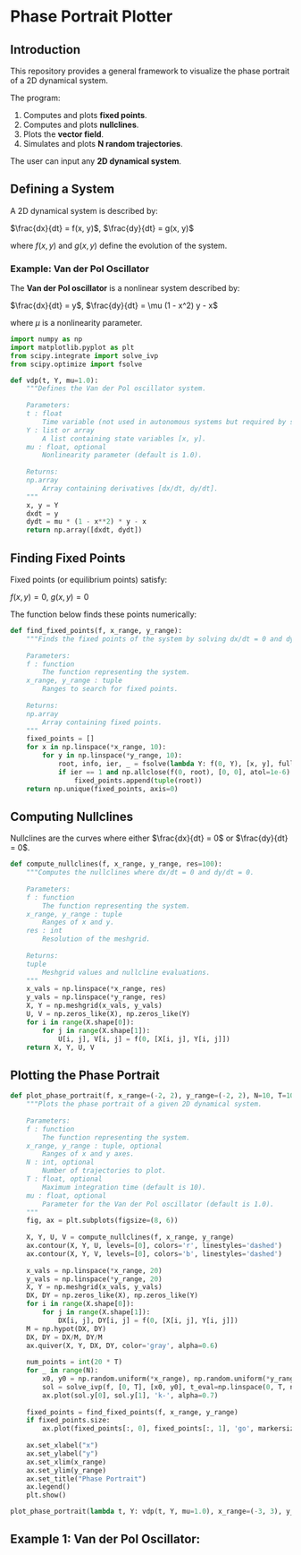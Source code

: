 # Phase Portrait Plotter

## Introduction

This repository provides a general framework to visualize the phase portrait of a 2D dynamical system.

The program:

1. Computes and plots **fixed points**.
2. Computes and plots **nullclines**.
3. Plots the **vector field**.
4. Simulates and plots **N random trajectories**.

The user can input any **2D dynamical system**.

## Defining a System

A 2D dynamical system is described by:

$\frac{dx}{dt} = f(x, y)$,  $\frac{dy}{dt} = g(x, y)$

where $f(x, y)$ and $g(x, y)$ define the evolution of the system.

### Example: Van der Pol Oscillator

The **Van der Pol oscillator** is a nonlinear system described by:

$\frac{dx}{dt} = y$, $\frac{dy}{dt} = \mu (1 - x^2) y - x$

where $\mu$ is a nonlinearity parameter.

```python
import numpy as np
import matplotlib.pyplot as plt
from scipy.integrate import solve_ivp
from scipy.optimize import fsolve

def vdp(t, Y, mu=1.0):
    """Defines the Van der Pol oscillator system.
    
    Parameters:
    t : float
        Time variable (not used in autonomous systems but required by solvers).
    Y : list or array
        A list containing state variables [x, y].
    mu : float, optional
        Nonlinearity parameter (default is 1.0).
    
    Returns:
    np.array
        Array containing derivatives [dx/dt, dy/dt].
    """
    x, y = Y
    dxdt = y
    dydt = mu * (1 - x**2) * y - x
    return np.array([dxdt, dydt])
```

## Finding Fixed Points

Fixed points (or equilibrium points) satisfy:

$f(x, y) = 0$, $g(x, y) = 0$

The function below finds these points numerically:

```python
def find_fixed_points(f, x_range, y_range):
    """Finds the fixed points of the system by solving dx/dt = 0 and dy/dt = 0.
    
    Parameters:
    f : function
        The function representing the system.
    x_range, y_range : tuple
        Ranges to search for fixed points.
    
    Returns:
    np.array
        Array containing fixed points.
    """
    fixed_points = []
    for x in np.linspace(*x_range, 10):
        for y in np.linspace(*y_range, 10):
            root, info, ier, _ = fsolve(lambda Y: f(0, Y), [x, y], full_output=True)
            if ier == 1 and np.allclose(f(0, root), [0, 0], atol=1e-6):
                fixed_points.append(tuple(root))
    return np.unique(fixed_points, axis=0)
```

## Computing Nullclines

Nullclines are the curves where either $\frac{dx}{dt} = 0$ or $\frac{dy}{dt} = 0$.

```python
def compute_nullclines(f, x_range, y_range, res=100):
    """Computes the nullclines where dx/dt = 0 and dy/dt = 0.
    
    Parameters:
    f : function
        The function representing the system.
    x_range, y_range : tuple
        Ranges of x and y.
    res : int
        Resolution of the meshgrid.
    
    Returns:
    tuple
        Meshgrid values and nullcline evaluations.
    """
    x_vals = np.linspace(*x_range, res)
    y_vals = np.linspace(*y_range, res)
    X, Y = np.meshgrid(x_vals, y_vals)
    U, V = np.zeros_like(X), np.zeros_like(Y)
    for i in range(X.shape[0]):
        for j in range(X.shape[1]):
            U[i, j], V[i, j] = f(0, [X[i, j], Y[i, j]])
    return X, Y, U, V
```

## Plotting the Phase Portrait

```python
def plot_phase_portrait(f, x_range=(-2, 2), y_range=(-2, 2), N=10, T=10, mu=1.0):
    """Plots the phase portrait of a given 2D dynamical system.
    
    Parameters:
    f : function
        The function representing the system.
    x_range, y_range : tuple, optional
        Ranges of x and y axes.
    N : int, optional
        Number of trajectories to plot.
    T : float, optional
        Maximum integration time (default is 10).
    mu : float, optional
        Parameter for the Van der Pol oscillator (default is 1.0).
    """
    fig, ax = plt.subplots(figsize=(8, 6))
    
    X, Y, U, V = compute_nullclines(f, x_range, y_range)
    ax.contour(X, Y, U, levels=[0], colors='r', linestyles='dashed')
    ax.contour(X, Y, V, levels=[0], colors='b', linestyles='dashed')
    
    x_vals = np.linspace(*x_range, 20)
    y_vals = np.linspace(*y_range, 20)
    X, Y = np.meshgrid(x_vals, y_vals)
    DX, DY = np.zeros_like(X), np.zeros_like(Y)
    for i in range(X.shape[0]):
        for j in range(X.shape[1]):
            DX[i, j], DY[i, j] = f(0, [X[i, j], Y[i, j]])
    M = np.hypot(DX, DY)
    DX, DY = DX/M, DY/M
    ax.quiver(X, Y, DX, DY, color='gray', alpha=0.6)
    
    num_points = int(20 * T)
    for _ in range(N):
        x0, y0 = np.random.uniform(*x_range), np.random.uniform(*y_range)
        sol = solve_ivp(f, [0, T], [x0, y0], t_eval=np.linspace(0, T, num_points))
        ax.plot(sol.y[0], sol.y[1], 'k-', alpha=0.7)
    
    fixed_points = find_fixed_points(f, x_range, y_range)
    if fixed_points.size:
        ax.plot(fixed_points[:, 0], fixed_points[:, 1], 'go', markersize=8, label='Fixed Points')
    
    ax.set_xlabel("x")
    ax.set_ylabel("y")
    ax.set_xlim(x_range)
    ax.set_ylim(y_range)
    ax.set_title("Phase Portrait")
    ax.legend()
    plt.show()

plot_phase_portrait(lambda t, Y: vdp(t, Y, mu=1.0), x_range=(-3, 3), y_range=(-3, 3), N=10, T=10)
```

## Example 1: Van der Pol Oscillator:

